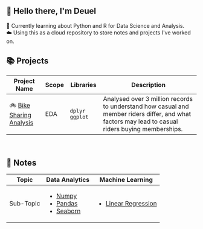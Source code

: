 ## 🐼 Hello there, I'm Deuel

📝 Currently learning about Python and R for Data Science and Analysis.  
☁️ Using this as a cloud repository to store notes and projects I've worked on.

## 📚 Projects
| Project Name | Scope | Libraries | Description |
|---|---|---|---|
| 🚲 [Bike Sharing Analysis](https://htmlpreview.github.io/?https://github.com/Deuellau/Projects/blob/main/Google%20Capstone%20(Bike)/Google-Capstone-Bike.html) | EDA | `dplyr` `ggplot` | Analysed over 3 million records to understand how casual and member riders differ, and what factors may lead to casual riders buying memberships.|

<br>

## 📝 Notes
| Topic | Data Analytics | Machine Learning |
|---|---|---|
| Sub-Topic | <!-- Data Analytics -->                                                                                                                                      <ul><li>[Numpy](https://github.com/Deuellau/Python/blob/main/Data%20Analytics/2%20-%20NumPy.ipynb)</li>                                                                       <li>[Pandas](https://github.com/Deuellau/Python/blob/main/Data%20Analytics/3%20-%20Pandas.ipynb)</li>                                                                     <li>[Seaborn](https://github.com/Deuellau/Python/blob/main/Data%20Analytics/4%20-%20Seaborn.ipynb)</li></ul> |                                                                     <!-- Machine Learning -->                                                                                                                                    <ul><li>[Linear Regression](https://github.com/Deuellau/Python/blob/main/Machine%20Learning/1%20-%20Linear%20Regression.ipynb)</li></ul>
